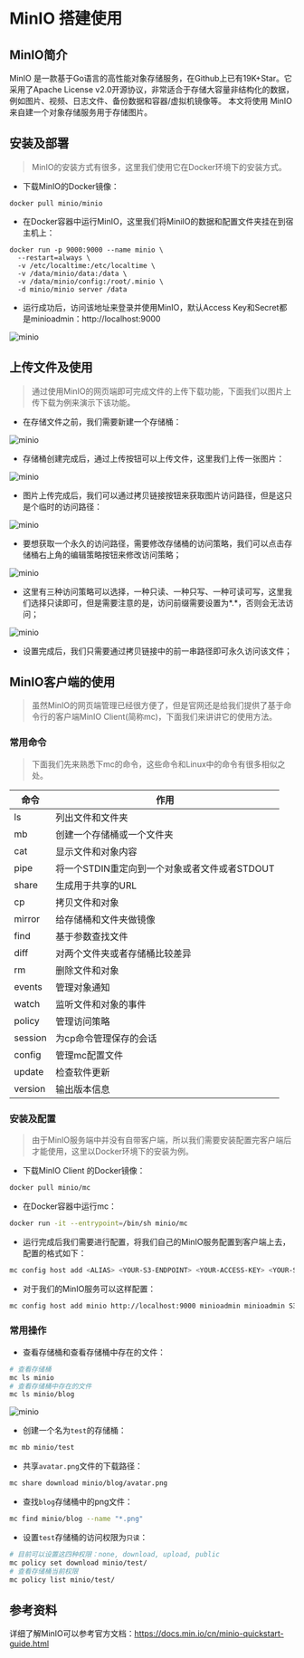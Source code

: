 # MinIO 搭建使用

## MinIO简介

MinIO 是一款基于Go语言的高性能对象存储服务，在Github上已有19K+Star。它采用了Apache License v2.0开源协议，非常适合于存储大容量非结构化的数据，例如图片、视频、日志文件、备份数据和容器/虚拟机镜像等。 本文将使用 MinIO 来自建一个对象存储服务用于存储图片。

## 安装及部署

> MinIO的安装方式有很多，这里我们使用它在Docker环境下的安装方式。

* 下载MinIO的Docker镜像：

``` shell
docker pull minio/minio
```

* 在Docker容器中运行MinIO，这里我们将MiniIO的数据和配置文件夹挂在到宿主机上：

``` shell
docker run -p 9000:9000 --name minio \
  --restart=always \
  -v /etc/localtime:/etc/localtime \
  -v /data/minio/data:/data \
  -v /data/minio/config:/root/.minio \
  -d minio/minio server /data
```

* 运行成功后，访问该地址来登录并使用MinIO，默认Access Key和Secret都是minioadmin：http://localhost:9000

![minio](./../img/minio1.png)

## 上传文件及使用

>通过使用MinIO的网页端即可完成文件的上传下载功能，下面我们以图片上传下载为例来演示下该功能。

* 在存储文件之前，我们需要新建一个存储桶：

![minio](./../img/minio2.png)

* 存储桶创建完成后，通过上传按钮可以上传文件，这里我们上传一张图片：

![minio](./../img/minio3.png)

* 图片上传完成后，我们可以通过拷贝链接按钮来获取图片访问路径，但是这只是个临时的访问路径：

![minio](./../img/minio4.png)

* 要想获取一个永久的访问路径，需要修改存储桶的访问策略，我们可以点击存储桶右上角的编辑策略按钮来修改访问策略；

![minio](./../img/minio5.png)

* 这里有三种访问策略可以选择，一种只读、一种只写、一种可读可写，这里我们选择只读即可，但是需要注意的是，访问前缀需要设置为*.*，否则会无法访问；

![minio](./../img/minio6.png)

* 设置完成后，我们只需要通过拷贝链接中的前一串路径即可永久访问该文件；

## MinIO客户端的使用

>虽然MinIO的网页端管理已经很方便了，但是官网还是给我们提供了基于命令行的客户端MinIO Client(简称mc)，下面我们来讲讲它的使用方法。

### 常用命令

> 下面我们先来熟悉下mc的命令，这些命令和Linux中的命令有很多相似之处。

| 命令    | 作用                                          |
| ------- | --------------------------------------------- |
| ls      | 列出文件和文件夹                              |
| mb      | 创建一个存储桶或一个文件夹                    |
| cat     | 显示文件和对象内容                            |
| pipe    | 将一个STDIN重定向到一个对象或者文件或者STDOUT |
| share   | 生成用于共享的URL                             |
| cp      | 拷贝文件和对象                                |
| mirror  | 给存储桶和文件夹做镜像                        |
| find    | 基于参数查找文件                              |
| diff    | 对两个文件夹或者存储桶比较差异                |
| rm      | 删除文件和对象                                |
| events  | 管理对象通知                                  |
| watch   | 监听文件和对象的事件                          |
| policy  | 管理访问策略                                  |
| session | 为cp命令管理保存的会话                        |
| config  | 管理mc配置文件                                |
| update  | 检查软件更新                                  |
| version | 输出版本信息                                  |

### 安装及配置

> 由于MinIO服务端中并没有自带客户端，所以我们需要安装配置完客户端后才能使用，这里以Docker环境下的安装为例。

- 下载MinIO Client 的Docker镜像：

```bash
docker pull minio/mc
```

- 在Docker容器中运行mc：

```bash
docker run -it --entrypoint=/bin/sh minio/mc
```

- 运行完成后我们需要进行配置，将我们自己的MinIO服务配置到客户端上去，配置的格式如下：

```bash
mc config host add <ALIAS> <YOUR-S3-ENDPOINT> <YOUR-ACCESS-KEY> <YOUR-SECRET-KEY> <API-SIGNATURE>
```

- 对于我们的MinIO服务可以这样配置：

```bash
mc config host add minio http://localhost:9000 minioadmin minioadmin S3v4
```

### 常用操作

- 查看存储桶和查看存储桶中存在的文件：

```bash
# 查看存储桶
mc ls minio
# 查看存储桶中存在的文件
mc ls minio/blog
```

![minio](./../img/minio7.png)

- 创建一个名为`test`的存储桶：

```bash
mc mb minio/test
```

- 共享`avatar.png`文件的下载路径：

```bash
mc share download minio/blog/avatar.png
```

- 查找`blog`存储桶中的png文件：

```bash
mc find minio/blog --name "*.png"
```

- 设置`test`存储桶的访问权限为`只读`：

```bash
# 目前可以设置这四种权限：none, download, upload, public
mc policy set download minio/test/
# 查看存储桶当前权限
mc policy list minio/test/
```

## 参考资料

详细了解MinIO可以参考官方文档：https://docs.min.io/cn/minio-quickstart-guide.html
